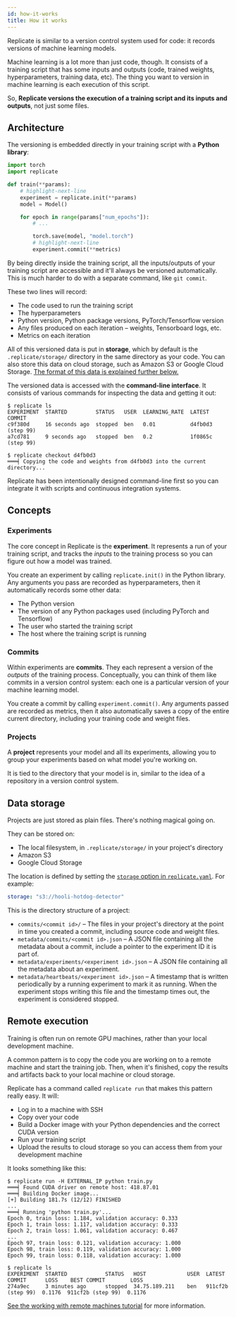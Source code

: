 ```yaml
---
id: how-it-works
title: How it works
---
```


Replicate is similar to a version control system used for code: it records versions of machine learning models.

Machine learning is a lot more than just code, though. It consists of a training script that has some inputs and outputs (code, trained weights, hyperparameters, training data, etc). The thing you want to version in machine learning is each execution of this script.

So, **Replicate versions the execution of a training script and its inputs and outputs**, not just some files.

## Architecture

The versioning is embedded directly in your training script with a **Python library**:

```python title="train.py"
import torch
import replicate

def train(**params):
    # highlight-next-line
    experiment = replicate.init(**params)
    model = Model()

    for epoch in range(params["num_epochs"]):
        # ...

        torch.save(model, "model.torch")
        # highlight-next-line
        experiment.commit(**metrics)
```

By being directly inside the training script, all the inputs/outputs of your training script are accessible and it'll always be versioned automatically. This is much harder to do with a separate command, like `git commit`.

These two lines will record:

- The code used to run the training script
- The hyperparameters
- Python version, Python package versions, PyTorch/Tensorflow version
- Any files produced on each iteration – weights, Tensorboard logs, etc.
- Metrics on each iteration

All of this versioned data is put in **storage**, which by default is the `.replicate/storage/` directory in the same directory as your code. You can also store this data on cloud storage, such as Amazon S3 or Google Cloud Storage. [The format of this data is explained further below.](#data-storage)

The versioned data is accessed with the **command-line interface**. It consists of various commands for inspecting the data and getting it out:

```shell-session
$ replicate ls
EXPERIMENT  STARTED         STATUS   USER  LEARNING_RATE  LATEST COMMIT
c9f380d     16 seconds ago  stopped  ben   0.01           d4fb0d3 (step 99)
a7cd781     9 seconds ago   stopped  ben   0.2            1f0865c (step 99)

$ replicate checkout d4fb0d3
═══╡ Copying the code and weights from d4fb0d3 into the current directory...
```

Replicate has been intentionally designed command-line first so you can integrate it with scripts and continuous integration systems.

## Concepts

### Experiments

The core concept in Replicate is the **experiment**. It represents a run of your training script, and tracks the _inputs_ to the training process so you can figure out how a model was trained.

You create an experiment by calling `replicate.init()` in the Python library. Any arguments you pass are recorded as hyperparameters, then it automatically records some other data:

<!-- TODO: add this when we save code in init() -->
<!-- - The files in the current directory, so you have a copy of the training code -->

- The Python version
- The version of any Python packages used (including PyTorch and Tensorflow)
- The user who started the training script
- The host where the training script is running

### Commits

Within experiments are **commits**. They each represent a version of the _outputs_ of the training process. Conceptually, you can think of them like commits in a version control system: each one is a particular version of your machine learning model.

You create a commit by calling `experiment.commit()`. Any arguments passed are recorded as metrics, then it also automatically saves a copy of the entire current directory, including your training code and weight files.

### Projects

A **project** represents your model and all its experiments, allowing you to group your experiments based on what model you're working on.

It is tied to the directory that your model is in, similar to the idea of a repository in a version control system.

## Data storage

Projects are just stored as plain files. There's nothing magical going on.

They can be stored on:

- The local filesystem, in `.replicate/storage/` in your project's directory
- Amazon S3
- Google Cloud Storage

The location is defined by setting the [`storage` option in `replicate.yaml`](replicate-yaml.md#storage). For example:

```yaml
storage: "s3://hooli-hotdog-detector"
```

This is the directory structure of a project:

- `commits/<commit id>/` – The files in your project's directory at the point in time you created a commit, including source code and weight files.
- `metadata/commits/<commit id>.json` – A JSON file containing all the metadata about a commit, include a pointer to the experiment ID it is part of.
- `metadata/experiments/<experiment id>.json` – A JSON file containing all the metadata about an experiment.
- `metadata/heartbeats/<experiment id>.json` – A timestamp that is written periodically by a running experiment to mark it as running. When the experiment stops writing this file and the timestamp times out, the experiment is considered stopped.

## Remote execution

Training is often run on remote GPU machines, rather than your local development machine.

A common pattern is to copy the code you are working on to a remote machine and start the training job. Then, when it's finished, copy the results and artifacts back to your local machine or cloud storage.

Replicate has a command called `replicate run` that makes this pattern really easy. It will:

- Log in to a machine with SSH
- Copy over your code
- Build a Docker image with your Python dependencies and the correct CUDA version
- Run your training script
- Upload the results to cloud storage so you can access them from your development machine

It looks something like this:

```shell-session
$ replicate run -H EXTERNAL_IP python train.py
═══╡ Found CUDA driver on remote host: 418.87.01
═══╡ Building Docker image...
[+] Building 181.7s (12/12) FINISHED
...
═══╡ Running 'python train.py'...
Epoch 0, train loss: 1.184, validation accuracy: 0.333
Epoch 1, train loss: 1.117, validation accuracy: 0.333
Epoch 2, train loss: 1.061, validation accuracy: 0.467
...
Epoch 97, train loss: 0.121, validation accuracy: 1.000
Epoch 98, train loss: 0.119, validation accuracy: 1.000
Epoch 99, train loss: 0.118, validation accuracy: 1.000

$ replicate ls
EXPERIMENT  STARTED            STATUS   HOST             USER  LATEST COMMIT      LOSS    BEST COMMIT        LOSS
274a9ec     3 minutes ago      stopped  34.75.189.211    ben   911cf2b (step 99)  0.1176  911cf2b (step 99)  0.1176
```

[See the working with remote machines tutorial](working-with-remote-machines.md) for more information.
